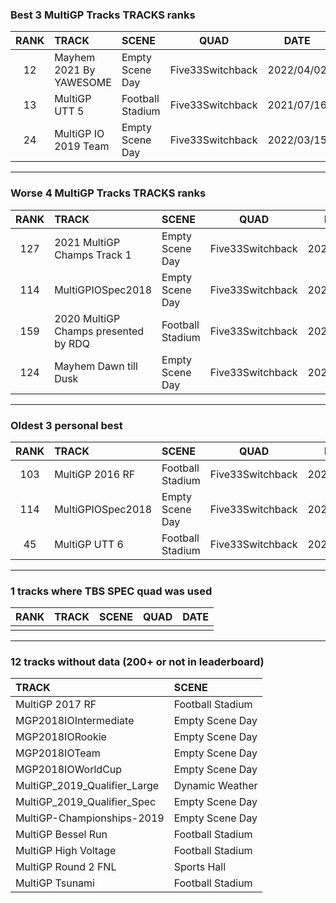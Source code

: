 ### Best 3 MultiGP Tracks TRACKS ranks
|RANK|TRACK|SCENE|QUAD|DATE|
|:---:|:---|:---|:---:|:---:|
|12|Mayhem 2021 By YAWESOME|Empty Scene Day|Five33Switchback|2022/04/02|
|13|MultiGP UTT 5|Football Stadium|Five33Switchback|2021/07/16|
|24|MultiGP IO 2019 Team|Empty Scene Day|Five33Switchback|2022/03/15|
---
### Worse 4 MultiGP Tracks TRACKS ranks
|RANK|TRACK|SCENE|QUAD|DATE|
|:---:|:---|:---|:---:|:---:|
|127|2021 MultiGP Champs Track 1|Empty Scene Day|Five33Switchback|2022/03/03|
|114|MultiGPIOSpec2018|Empty Scene Day|Five33Switchback|2021/03/17|
|159|2020 MultiGP Champs presented by RDQ|Football Stadium|Five33Switchback|2022/01/10|
|124|Mayhem Dawn till Dusk|Empty Scene Day|Five33Switchback|2022/04/02|
---
### Oldest 3 personal best
|RANK|TRACK|SCENE|QUAD|DATE|
|:---:|:---|:---|:---:|:---:|
|103|MultiGP 2016 RF|Football Stadium|Five33Switchback|2021/03/16|
|114|MultiGPIOSpec2018|Empty Scene Day|Five33Switchback|2021/03/17|
|45|MultiGP UTT 6|Football Stadium|Five33Switchback|2021/06/13|
---
### 1 tracks where TBS SPEC quad was used
|RANK|TRACK|SCENE|QUAD|DATE|
|:---:|:---|:---|:---:|:---:|
||||||
---
### 12 tracks without data (200+ or not in leaderboard)
|TRACK|SCENE|
|:---|:---|
|MultiGP 2017 RF|Football Stadium|
|MGP2018IOIntermediate|Empty Scene Day|
|MGP2018IORookie|Empty Scene Day|
|MGP2018IOTeam|Empty Scene Day|
|MGP2018IOWorldCup|Empty Scene Day|
|MultiGP_2019_Qualifier_Large|Dynamic Weather|
|MultiGP_2019_Qualifier_Spec|Empty Scene Day|
|MultiGP-Championships-2019|Empty Scene Day|
|MultiGP Bessel Run|Football Stadium|
|MultiGP High Voltage|Football Stadium|
|MultiGP Round 2 FNL|Sports Hall|
|MultiGP Tsunami|Football Stadium|

